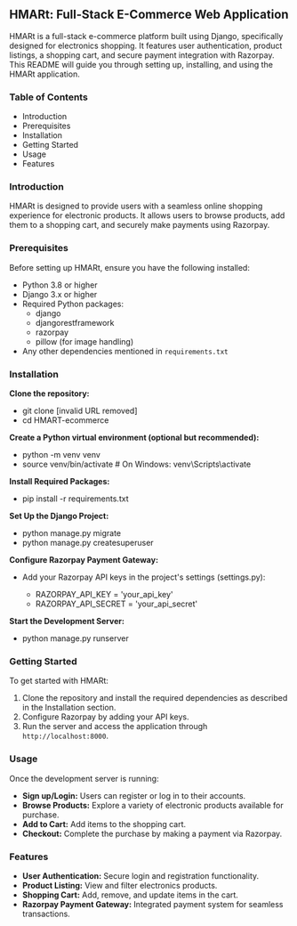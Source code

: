 ## HMARt: Full-Stack E-Commerce Web Application

HMARt is a full-stack e-commerce platform built using Django, specifically designed for electronics shopping. It features user authentication, product listings, a shopping cart, and secure payment integration with Razorpay. This README will guide you through setting up, installing, and using the HMARt application.

### Table of Contents

* Introduction
* Prerequisites
* Installation
* Getting Started
* Usage
* Features

### Introduction

HMARt is designed to provide users with a seamless online shopping experience for electronic products. It allows users to browse products, add them to a shopping cart, and securely make payments using Razorpay.

### Prerequisites

Before setting up HMARt, ensure you have the following installed:

* Python 3.8 or higher
* Django 3.x or higher
* Required Python packages:
    * django
    * djangorestframework
    * razorpay
    * pillow (for image handling)
* Any other dependencies mentioned in `requirements.txt`

### Installation

**Clone the repository:**

* git clone [invalid URL removed]
* cd HMART-ecommerce


**Create a Python virtual environment (optional but recommended):**

* python -m venv venv
* source venv/bin/activate  # On Windows: venv\Scripts\activate

**Install Required Packages:**

* pip install -r requirements.txt   

**Set Up the Django Project:**

* python manage.py migrate
* python manage.py createsuperuser

**Configure Razorpay Payment Gateway:**
* Add your Razorpay API keys in the project's settings (settings.py):

    * RAZORPAY_API_KEY = 'your_api_key'
    * RAZORPAY_API_SECRET = 'your_api_secret'

**Start the Development Server:**

* python manage.py runserver

### Getting Started

To get started with HMARt:

1. Clone the repository and install the required dependencies as described in the Installation section.
2. Configure Razorpay by adding your API keys.
3. Run the server and access the application through `http://localhost:8000`.

### Usage

Once the development server is running:

* **Sign up/Login:** Users can register or log in to their accounts.
* **Browse Products:** Explore a variety of electronic products available for purchase.
* **Add to Cart:** Add items to the shopping cart.
* **Checkout:** Complete the purchase by making a payment via Razorpay.

### Features

* **User Authentication:** Secure login and registration functionality.
* **Product Listing:** View and filter electronics products.
* **Shopping Cart:** Add, remove, and update items in the cart.
* **Razorpay Payment Gateway:** Integrated payment system for seamless transactions.
